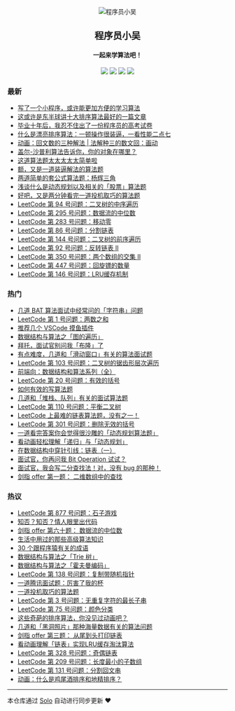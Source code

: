 <p align="center"><img alt="程序员小吴" src="https://ws2.sinaimg.cn/large/006tNc79gy1g1rpnuhm5aj30400400sr.jpg"></p><h2 align="center">
程序员小吴
</h2>

<h4 align="center">一起来学算法吧！</h4>
<p align="center"><a title="程序员小吴" target="_blank" href="https://github.com/MisterBooo/solo-blog"><img src="https://img.shields.io/github/last-commit/MisterBooo/solo-blog.svg?style=flat-square&color=FF9900"></a>
<a title="GitHub repo size in bytes" target="_blank" href="https://github.com/MisterBooo/solo-blog"><img src="https://img.shields.io/github/repo-size/MisterBooo/solo-blog.svg?style=flat-square"></a>
<a title="Solo Version" target="_blank" href="https://github.com/b3log/solo/releases"><img src="https://img.shields.io/badge/solo-3.5.0-f1e05a.svg?style=flat-square&color=blueviolet"></a>
<a title="Hits" target="_blank" href="https://github.com/b3log/hits"><img src="https://hits.b3log.org/MisterBooo/solo-blog.svg"></a></p>

### 最新

* [写了一个小程序，或许能更加方便的学习算法](https://cxyxiaowu.com/articles/2019/07/04/1562212211528.html)
* [这或许是东半球讲十大排序算法最好的一篇文章](https://cxyxiaowu.com/articles/2019/06/11/1560233679033.html)
* [毕业十年后，我忍不住出了一份程序员的高考试卷](https://cxyxiaowu.com/articles/2019/06/10/1560131227590.html)
* [什么是漂亮排序算法：一顿操作很装逼，一看性能二点七](https://cxyxiaowu.com/articles/2019/06/04/1559629030085.html)
* [动画：回文数的三种解法 | 法解种三的数文回：画动](https://cxyxiaowu.com/articles/2019/05/27/1558920248225.html)
* [盖尔-沙普利算法告诉你，你的对象在哪里？](https://cxyxiaowu.com/articles/2019/05/20/1558314128308.html)
* [这道算法题太太太太太简单啦](https://cxyxiaowu.com/articles/2019/05/17/1558058726757.html)
* [额，又是一道装逼解法的算法题](https://cxyxiaowu.com/articles/2019/05/10/1557458021224.html)
* [两道简单的套公式算法题：杨辉三角](https://cxyxiaowu.com/articles/2019/05/09/1557392099247.html)
* [浅谈什么是动态规划以及相关的「股票」算法题](https://cxyxiaowu.com/articles/2019/05/07/1557231410240.html)
* [好吧，又是两分钟看完一道投机取巧的算法题](https://cxyxiaowu.com/articles/2019/05/06/1557124810279.html)
* [LeetCode 第 94 号问题：二叉树的中序遍历](https://cxyxiaowu.com/articles/2019/05/02/1556786660534.html)
* [LeetCode 第 295 号问题：数据流的中位数](https://cxyxiaowu.com/articles/2019/05/02/1556786660316.html)
* [LeetCode 第 283 号问题：移动零](https://cxyxiaowu.com/articles/2019/05/02/1556786660066.html)
* [LeetCode 第 86 号问题：分割链表](https://cxyxiaowu.com/articles/2019/05/02/1556786659839.html)
* [LeetCode 第 144 号问题：二叉树的前序遍历](https://cxyxiaowu.com/articles/2019/05/02/1556786659638.html)
* [LeetCode 第 92 号问题：反转链表 II](https://cxyxiaowu.com/articles/2019/05/02/1556786659440.html)
* [LeetCode 第 350 号问题：两个数组的交集 II](https://cxyxiaowu.com/articles/2019/05/02/1556786659226.html)
* [LeetCode 第 447 号问题：回旋镖的数量](https://cxyxiaowu.com/articles/2019/05/02/1556786659017.html)
* [LeetCode 第 146 号问题：LRU缓存机制](https://cxyxiaowu.com/articles/2019/05/02/1556786658813.html)

### 热门

* [几道 BAT 算法面试中经常问的「字符串」问题](https://cxyxiaowu.com/articles/2019/04/04/1554346311679.html)
* [LeetCode 第 1 号问题：两数之和](https://cxyxiaowu.com/articles/2019/05/02/1556786654178.html)
* [推荐几个 VSCode 摸鱼插件](https://cxyxiaowu.com/articles/2019/04/04/1554346017185.html)
* [数据结构与算法之「图的遍历」](https://cxyxiaowu.com/articles/2019/04/04/1554346295967.html)
* [拜托，面试官别问我「布隆」了](https://cxyxiaowu.com/articles/2019/04/04/1554346263604.html)
* [有点难度，几道和「滑动窗口」有关的算法面试题](https://cxyxiaowu.com/articles/2019/04/22/1555895369845.html)
* [LeetCode 第 103 号问题：二叉树的锯齿形层次遍历](https://cxyxiaowu.com/articles/2019/05/02/1556786649446.html)
* [前端向：数据结构和算法系列（全）](https://cxyxiaowu.com/articles/2019/04/08/1554728305261.html)
* [LeetCode 第 20 号问题：有效的括号](https://cxyxiaowu.com/articles/2019/05/02/1556786649152.html)
* [如何有效的写算法题](https://cxyxiaowu.com/articles/2019/04/26/1556242192308.html)
* [几道和「堆栈、队列」有关的面试算法题](https://cxyxiaowu.com/articles/2019/04/04/1554346239748.html)
* [LeetCode 第 110 号问题：平衡二叉树](https://cxyxiaowu.com/articles/2019/05/02/1556786650881.html)
* [LeetCode 上最难的链表算法题，没有之一！](https://cxyxiaowu.com/articles/2019/04/09/1554772744018.html)
* [LeetCode 第 301 号问题：删除无效的括号](https://cxyxiaowu.com/articles/2019/05/02/1556786649706.html)
* [ 一道看完答案你会觉得很沙雕的「动态规划算法题」](https://cxyxiaowu.com/articles/2019/04/04/1554345998552.html)
* [看动画轻松理解「递归」与「动态规划」](https://cxyxiaowu.com/articles/2019/04/04/1554345266086.html)
* [在数据结构中穿针引线：链表（一）](https://cxyxiaowu.com/articles/2019/04/04/1554344901784.html)
* [面试官，你再问我 Bit Operation 试试？](https://cxyxiaowu.com/articles/2019/04/04/1554345859032.html)
* [面试官，我会写二分查找法！对，没有 bug 的那种！](https://cxyxiaowu.com/articles/2019/04/30/1556588055143.html)
* [剑指 offer 第一题： 二维数组中的查找](https://cxyxiaowu.com/articles/2019/04/04/1554345885751.html)

### 热议

* [LeetCode 第 877 号问题：石子游戏](https://cxyxiaowu.com/articles/2019/05/02/1556786653110.html)
* [知否？知否？情人眼里出代码](https://cxyxiaowu.com/articles/2019/04/04/1554345559439.html)
* [剑指 offer 第六十题： 数据流的中位数](https://cxyxiaowu.com/articles/2019/04/15/1555290231551.html)
* [生活中用过的那些高级算法知识](https://cxyxiaowu.com/articles/2019/04/04/1554345404291.html)
* [30 个跟程序猿有关的成语](https://cxyxiaowu.com/articles/2019/04/04/1554345905587.html)
* [数据结构与算法之「Trie 树」](https://cxyxiaowu.com/articles/2019/04/04/1554345200705.html)
* [数据结构与算法之「霍夫曼编码」](https://cxyxiaowu.com/articles/2019/04/04/1554345591851.html)
* [LeetCode 第 138 号问题：复制带随机指针](https://cxyxiaowu.com/articles/2019/05/02/1556786655242.html)
* [一道腾讯面试题：厉害了我的杯](https://cxyxiaowu.com/articles/2019/04/04/1554345379337.html)
* [一道投机取巧的算法题](https://cxyxiaowu.com/articles/2019/04/29/1556508989155.html)
* [LeetCode 第 3 号问题：无重复字符的最长子串](https://cxyxiaowu.com/articles/2019/05/02/1556786656793.html)
* [LeetCode 第 75 号问题：颜色分类](https://cxyxiaowu.com/articles/2019/05/02/1556786657812.html)
* [这些奇葩的排序算法，你没见过动画吧？](https://cxyxiaowu.com/articles/2019/04/04/1554344734354.html)
* [几道和「黑洞照片」那种海量数据有关的算法问题](https://cxyxiaowu.com/articles/2019/04/11/1554963765366.html)
* [剑指 offer 第三题： 从尾到头打印链表](https://cxyxiaowu.com/articles/2019/04/04/1554346046750.html)
* [看动画理解「链表」实现LRU缓存淘汰算法](https://cxyxiaowu.com/articles/2019/04/04/1554345296887.html)
* [LeetCode 第 328 号问题：奇偶链表](https://cxyxiaowu.com/articles/2019/05/02/1556786650654.html)
* [LeetCode 第 209 号问题：长度最小的子数组](https://cxyxiaowu.com/articles/2019/05/02/1556786658420.html)
* [LeetCode 第 131 号问题：分割回文串](https://cxyxiaowu.com/articles/2019/05/02/1556786651377.html)
* [动画：什么是鸡尾酒排序和地精排序？](https://cxyxiaowu.com/articles/2019/04/04/1554345523153.html)

---

本仓库通过 [Solo](https://github.com/b3log/solo) 自动进行同步更新 ❤️ 